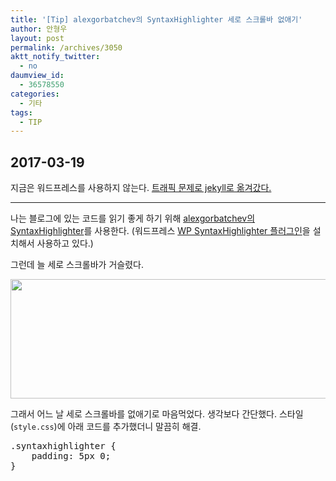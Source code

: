 ```yaml
---
title: '[Tip] alexgorbatchev의 SyntaxHighlighter 세로 스크롤바 없애기'
author: 안형우
layout: post
permalink: /archives/3050
aktt_notify_twitter:
  - no
daumview_id:
  - 36578550
categories:
  - 기타
tags:
  - TIP
---
```


## 2017-03-19

지금은 워드프레스를 사용하지 않는다. [트래픽 문제로 jekyll로 옮겨갔다.][3]

-----

나는 블로그에 있는 코드를 읽기 좋게 하기 위해 [alexgorbatchev의 SyntaxHighlighter][1]를 사용한다. (워드프레스 [WP SyntaxHighlighter 플러그인][2]을 설치해서 사용하고 있다.)

그런데 늘 세로 스크롤바가 거슬렸다.

<img class="aligncenter" src="https://mytory.net/uploads/legacy/code-syntax-highlight-vertical-scrollbar.png" alt="" width="778" height="191" />

그래서 어느 날 세로 스크롤바를 없애기로 마음먹었다. 생각보다 간단했다. 스타일(`style.css`)에 아래 코드를 추가했더니 말끔히 해결.

<pre>.syntaxhighlighter {
    padding: 5px 0;
}</pre>

 [1]: http://alexgorbatchev.com/SyntaxHighlighter/
 [2]: http://wordpress.org/extend/plugins/wp-syntaxhighlighter/
 [3]: https://mytory.net/%EA%B8%B0%ED%83%80/2014/11/04/move-to-jekyll.html